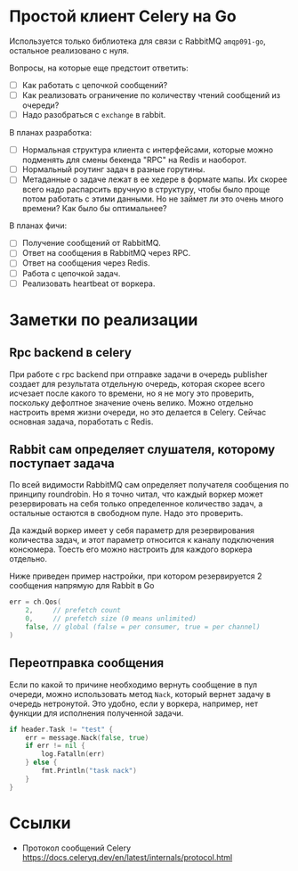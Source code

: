 # Простой клиент Celery на Go

Используется только библиотека для связи с RabbitMQ `amqp091-go`, остальное реализовано с нуля.

Вопросы, на которые еще предстоит ответить:
- [ ] Как работать с цепочкой сообщений?
- [ ] Как реализовать ограничение по количеству чтений сообщений из очереди?
- [ ] Надо разобраться с `exchange` в rabbit.

В планах разработка:
- [ ] Нормальная структура клиента с интерфейсами, которые можно подменять для смены бекенда "RPC" на Redis и наоборот.
- [ ] Нормальный роутинг задач в разные горутины.
- [ ] Метаданные о задаче лежат в ее хедере в формате мапы. Их скорее всего надо распарсить вручную в структуру, чтобы было проще потом работать с этими данными. Но не займет ли это очень много времени? Как было бы оптимальнее?

В планах фичи:
- [ ] Получение сообщений от RabbitMQ.
- [ ] Ответ на сообщения в RabbitMQ через RPC.
- [ ] Ответ на сообщения через Redis.
- [ ] Работа с цепочкой задач.
- [ ] Реализовать heartbeat от воркера.

# Заметки по реализации

## Rpc backend в celery

При работе с rpc backend при отправке задачи в очередь publisher создает для 
результата отдельную очередь, которая скорее всего исчезает после какого то времени, 
но я не могу это проверить, поскольку дефолтное значение очень велико. Можно отдельно настроить
время жизни очереди, но это делается в Celery. Сейчас основная задача, поработать с Redis.

## Rabbit сам определяет слушателя, которому поступает задача

По всей видимости RabbitMQ сам определяет получателя сообщения по принципу roundrobin. Но я точно 
читал, что каждый воркер может резервировать на себя только определенное количество задач, а 
остальные остаются в свободном пуле. Надо это проверить.

Да каждый воркер имеет у себя параметр для резервирования количества задач, и этот параметр относится к 
каналу подключения консюмера. Тоесть его можно настроить для каждого воркера отдельно.

Ниже приведен пример настройки, при котором резервируется 2 сообщения напрямую для Rabbit в Go
``` Go
err = ch.Qos(
    2,     // prefetch count
    0,     // prefetch size (0 means unlimited)
    false, // global (false = per consumer, true = per channel)
)
```

## Переотправка сообщения

Если по какой то причине необходимо вернуть сообщение в пул очереди, можно использовать метод `Nack`, который 
вернет задачу в очередь нетронутой. Это удобно, если у воркера, например, нет функции для исполнения полученной задачи.
``` Go
if header.Task != "test" {
    err = message.Nack(false, true)
    if err != nil {
        log.Fatalln(err)
    } else {
        fmt.Println("task nack")
    }
}
```

# Ссылки

- Протокол сообщений Celery https://docs.celeryq.dev/en/latest/internals/protocol.html 

